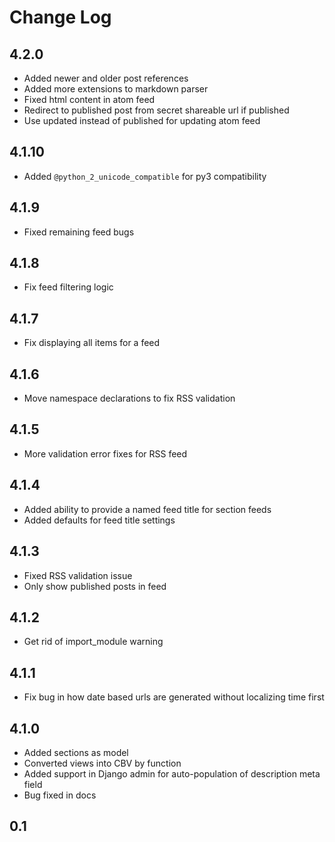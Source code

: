 # Change Log

## 4.2.0

* Added newer and older post references
* Added more extensions to markdown parser
* Fixed html content in atom feed
* Redirect to published post from secret shareable url if published
* Use updated instead of published for updating atom feed

## 4.1.10

* Added `@python_2_unicode_compatible` for py3 compatibility

## 4.1.9

* Fixed remaining feed bugs

## 4.1.8

* Fix feed filtering logic

## 4.1.7

* Fix displaying all items for a feed

## 4.1.6

* Move namespace declarations to fix RSS validation

## 4.1.5

* More validation error fixes for RSS feed

## 4.1.4

* Added ability to provide a named feed title for section feeds
* Added defaults for feed title settings

## 4.1.3

* Fixed RSS validation issue
* Only show published posts in feed

## 4.1.2

* Get rid of import_module warning

## 4.1.1

* Fix bug in how date based urls are generated without localizing time first

## 4.1.0

* Added sections as model
* Converted views into CBV by function
* Added support in Django admin for auto-population of description meta field
* Bug fixed in docs

## 0.1
